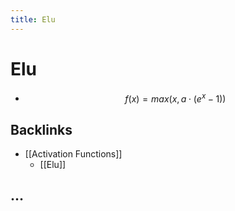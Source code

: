 ```yaml
---
title: Elu
---
```


# Elu
- $$f(x) = max(x, a \cdot (e^x-1))$$

## Backlinks
* [[Activation Functions]]
	* [[Elu]]

## …
